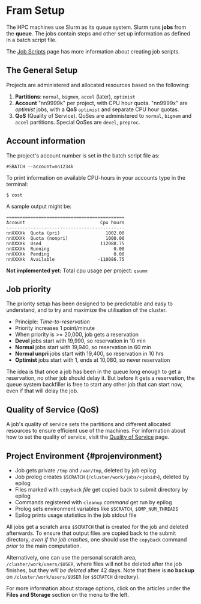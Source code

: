 # Fram Setup

The HPC machines use Slurm as its queue system. Slurm runs **jobs** from the
**queue**. The jobs contain steps and other set up information as defined
in a batch script file.

The [Job Scripts](jobscripts.md) page has more information about creating job scripts.

## The General Setup

Projects are administered and allocated resources based on the following:
1. **Partitions**: `normal`, `bigmem`, `accel` (later), `optimist`
2. **Account** "nn9999k" per project, with CPU hour quota. "nn9999x" are *optimist* jobs, with a **QoS** `optimist`
and separate CPU hour quotas.
3. **QoS** (Quality of Service). QoSes are administered to `normal`, `bigmem`
    and `accel` partitions. Special QoSes are `devel`, `preproc`.

## Account information

The project's account number is set in the batch script file as:

    #SBATCH --account=nn1234k

To print information on available CPU-hours in your accounts type in the terminal:

    $ cost

A sample output might be:

    ============================================
    Account                            Cpu hours
    --------------------------------------------
    nnXXXXk  Quota (pri)                 1002.00
    nnXXXXk  Quota (nonpri)              1000.00
    nnXXXXk  Used                      112088.75
    nnXXXXk  Running                        0.00
    nnXXXXk  Pending                        0.00
    nnXXXXk  Available                -110086.75



**Not implemented yet:** Total cpu usage per project: `qsumm`

## Job priority

The priority setup has been designed to be predictable and easy to
understand, and to try and maximize the utilisation of the cluster.

-   Principle: *Time-to-reservation*
-   Priority increases 1 point/minute
-   When priority is >= 20,000, job gets a reservation
-   **Devel** jobs start with 19,990, so reservation in 10 min
-   **Normal** jobs start with 19,940, so reservation in 60 min
-   **Normal unpri** jobs start with 19,400, so reservation in 10 hrs
-   **Optimist** jobs start with 1, ends at 10,080, so never reservation

The idea is that once a job has been in the queue long enough to get a
reservation, no other job should delay it. But before it gets a reservation,
the queue system backfiller is free to start any other job that can start now,
even if that will delay the job.

## Quality of Service (QoS)

A job's quality of service sets the partitions and different allocated resources to ensure efficient use of the machines.
For information about how to set the quality of service, visit the [Quality of Service](qos.md) page.

## Project Environment {#projenvironment}

-   Job gets private `/tmp` and `/var/tmp`, deleted by job epilog
-   Job prolog creates `$SCRATCH` (`/cluster/work/jobs/<jobid>`), deleted by epilog
-   Files marked with `copyback` *file* get copied back to submit directory by epilog
-   Commands registered with `cleanup` *command* get run by epilog
-   Prolog sets environment variables like `$SCRATCH`, `$OMP_NUM_THREADS`
-   Epilog prints usage statistics in the job stdout file

All jobs get a scratch area `$SCRATCH` that is created for the job and deleted
afterwards. To ensure that output files are copied back to the submit
directory, *even if the job crashes*, one should use the `copyback` command
*prior* to the main computation.

Alternatively, one can use the personal scratch area,
`/cluster/work/users/$USER`, where files will not be deleted after the job
finishes, but they *will be deleted* after 42 days. Note that
there is **no backup** on `/cluster/work/users/$USER` (or `$SCRATCH` directory).

For more information about storage options, click on the articles under the **Files and Storage** section on the menu to the left.
